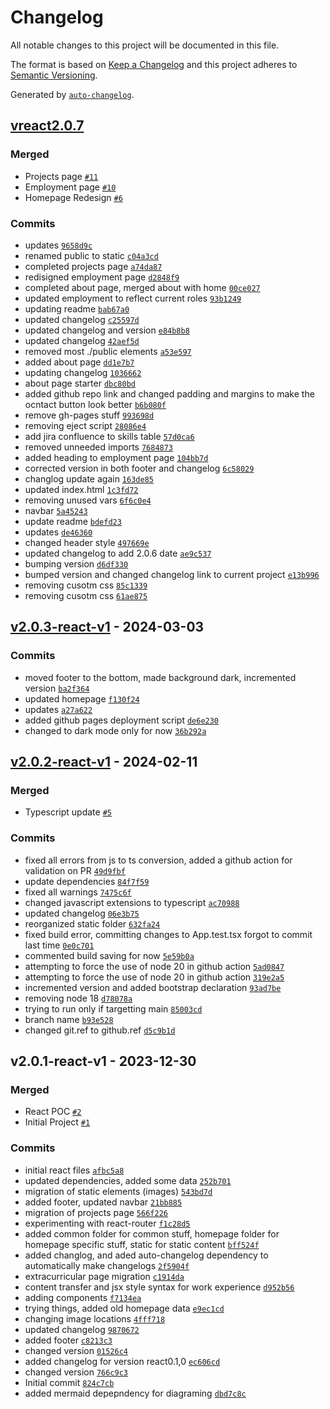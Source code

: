 # Changelog

All notable changes to this project will be documented in this file.

The format is based on [Keep a Changelog](https://keepachangelog.com/en/1.0.0/)
and this project adheres to [Semantic Versioning](https://semver.org/spec/v2.0.0.html).

Generated by [`auto-changelog`](https://github.com/CookPete/auto-changelog).

## [vreact2.0.7](https://github.com/jayasimha3/PersonalWebsiteV2/compare/v2.0.3-react-v1...vreact2.0.7)

### Merged

- Projects page [`#11`](https://github.com/jayasimha3/PersonalWebsiteV2/pull/11)
- Employment page [`#10`](https://github.com/jayasimha3/PersonalWebsiteV2/pull/10)
- Homepage Redesign [`#6`](https://github.com/jayasimha3/PersonalWebsiteV2/pull/6)

### Commits

- updates [`9658d9c`](https://github.com/jayasimha3/PersonalWebsiteV2/commit/9658d9c89b065492d85006cd31f2a601f4ecf8f2)
- renamed public to static [`c04a3cd`](https://github.com/jayasimha3/PersonalWebsiteV2/commit/c04a3cd0e6220713cf8f6e59ae39e2e2ec7d0b93)
- completed projects page [`a74da87`](https://github.com/jayasimha3/PersonalWebsiteV2/commit/a74da87b25acd36949130b708f27a0bcfef49da8)
- redisigned employment page [`d2848f9`](https://github.com/jayasimha3/PersonalWebsiteV2/commit/d2848f9a3a6456c5a68a0eac0a12dfd8d01e7a7f)
- completed about page, merged about with home [`00ce027`](https://github.com/jayasimha3/PersonalWebsiteV2/commit/00ce027f8258a33de9be3db5ab39928d03132b05)
- updated employment to reflect current roles [`93b1249`](https://github.com/jayasimha3/PersonalWebsiteV2/commit/93b12499d8c55c844d1513842d2da9c4b35ff464)
- updating readme [`bab67a0`](https://github.com/jayasimha3/PersonalWebsiteV2/commit/bab67a0fde176e8ec6d43c4c054fa6195951f77f)
- updated changelog [`c25597d`](https://github.com/jayasimha3/PersonalWebsiteV2/commit/c25597dfacda410d812438fd988ada1e5edfec0b)
- updated changelog and version [`e84b8b8`](https://github.com/jayasimha3/PersonalWebsiteV2/commit/e84b8b885841d9c1591dab670af468cf3306cfd3)
- updated changelog [`42aef5d`](https://github.com/jayasimha3/PersonalWebsiteV2/commit/42aef5d8d638656517f9589c6d4eb7ac68142d20)
- removed most ./public elements [`a53e597`](https://github.com/jayasimha3/PersonalWebsiteV2/commit/a53e5978207f39a88233ef17497de6bb88c5a1f4)
- added about page [`dd1e7b7`](https://github.com/jayasimha3/PersonalWebsiteV2/commit/dd1e7b796e29e861bf8f97dd344cf090a6554eca)
- updating changelog [`1036662`](https://github.com/jayasimha3/PersonalWebsiteV2/commit/10366627afaf2419815edbdeee8f4adccccdb462)
- about page starter [`dbc80bd`](https://github.com/jayasimha3/PersonalWebsiteV2/commit/dbc80bd87dade39920f436524d60705a9e6820b3)
- added github repo link and changed padding and margins to make the ocntact button look better [`b6b080f`](https://github.com/jayasimha3/PersonalWebsiteV2/commit/b6b080f549c77e1aac65d8d46e144a1a916e1240)
- remove gh-pages stuff [`993698d`](https://github.com/jayasimha3/PersonalWebsiteV2/commit/993698da8395a7f2380a420382387fe194de7f08)
- removing eject script [`28086e4`](https://github.com/jayasimha3/PersonalWebsiteV2/commit/28086e4b30be335b63eee487bcdb9f19d77e75c8)
- add jira confluence to skills table [`57d0ca6`](https://github.com/jayasimha3/PersonalWebsiteV2/commit/57d0ca627a2ba97785bf87ec468f820f25cb349c)
- removed unneeded imports [`7684873`](https://github.com/jayasimha3/PersonalWebsiteV2/commit/76848739707820eba66d29967c31463cbceb2f31)
- added heading to employment page [`104bb7d`](https://github.com/jayasimha3/PersonalWebsiteV2/commit/104bb7d089d7ee9b468c07c2f717609aa9ac4cfb)
- corrected version in both footer and changelog [`6c58029`](https://github.com/jayasimha3/PersonalWebsiteV2/commit/6c5802902e8debf3ab2991828dbec3b98bc4bc9a)
- changlog update again [`163de85`](https://github.com/jayasimha3/PersonalWebsiteV2/commit/163de85abff8437a14784ef53ee6cbf286e95f67)
- updated index.html [`1c3fd72`](https://github.com/jayasimha3/PersonalWebsiteV2/commit/1c3fd72630b094baef43e2c7dd16a429420073b8)
- removing unused vars [`6f6c0e4`](https://github.com/jayasimha3/PersonalWebsiteV2/commit/6f6c0e4c603f25ead476aa177f9b73a529834a5a)
- navbar [`5a45243`](https://github.com/jayasimha3/PersonalWebsiteV2/commit/5a4524356d1eed58404423bbbc101d31c3814bfe)
- update readme [`bdefd23`](https://github.com/jayasimha3/PersonalWebsiteV2/commit/bdefd23830187c29cff227df4814944163ba4efc)
- updates [`de46360`](https://github.com/jayasimha3/PersonalWebsiteV2/commit/de463608523e6455a41bd0327234efd58f2e7fa3)
- changed header style [`497669e`](https://github.com/jayasimha3/PersonalWebsiteV2/commit/497669e5eb1eaac45884c864212923281ae530a9)
- updated changelog to add 2.0.6 date [`ae9c537`](https://github.com/jayasimha3/PersonalWebsiteV2/commit/ae9c537dd42a182251ef3cf085cdaed2ce1c103e)
- bumping version [`d6df330`](https://github.com/jayasimha3/PersonalWebsiteV2/commit/d6df33044206637aa7ca04963d53628091b7e69c)
- bumped version and changed changelog link to current project [`e13b996`](https://github.com/jayasimha3/PersonalWebsiteV2/commit/e13b996cc6d517ef920020021af14b7eb723954b)
- removing cusotm css [`85c1339`](https://github.com/jayasimha3/PersonalWebsiteV2/commit/85c13398a8ec703b5229671f88abadfed1a74843)
- removing cusotm css [`61ae875`](https://github.com/jayasimha3/PersonalWebsiteV2/commit/61ae8751fd54ab9ae9cc89b63ad0b6c64014451a)

## [v2.0.3-react-v1](https://github.com/jayasimha3/PersonalWebsiteV2/compare/v2.0.2-react-v1...v2.0.3-react-v1) - 2024-03-03

### Commits

- moved footer to the bottom, made background dark, incremented version [`ba2f364`](https://github.com/jayasimha3/PersonalWebsiteV2/commit/ba2f364c723a06f4b984eb17684b2312f0664ae5)
- updated homepage [`f130f24`](https://github.com/jayasimha3/PersonalWebsiteV2/commit/f130f244dd69fafb47f29c3cc31c22336d0dc18f)
- updates [`a27a622`](https://github.com/jayasimha3/PersonalWebsiteV2/commit/a27a622eae9df317b1aa1394132fd2675831e82c)
- added github pages deployment script [`de6e230`](https://github.com/jayasimha3/PersonalWebsiteV2/commit/de6e2300be9593b08a99c4fd08977ec412fc727e)
- changed to dark mode only for now [`36b292a`](https://github.com/jayasimha3/PersonalWebsiteV2/commit/36b292a9b4e6afe3b9d4723956ced512fa80c436)

## [v2.0.2-react-v1](https://github.com/jayasimha3/PersonalWebsiteV2/compare/v2.0.1-react-v1...v2.0.2-react-v1) - 2024-02-11

### Merged

- Typescript update [`#5`](https://github.com/jayasimha3/PersonalWebsiteV2/pull/5)

### Commits

- fixed all errors from js to ts conversion, added a github action for validation on PR [`49d9fbf`](https://github.com/jayasimha3/PersonalWebsiteV2/commit/49d9fbf3fc0a98cb049e122345567b3fcfd98631)
- update dependencies [`84f7f59`](https://github.com/jayasimha3/PersonalWebsiteV2/commit/84f7f59924a2d31aa9d11a550cd1a0a9b1293e3f)
- fixed all warnings [`7475c6f`](https://github.com/jayasimha3/PersonalWebsiteV2/commit/7475c6fd0f656c24a29e0e7da221d3e0afe89543)
- changed javascript extensions to typescript [`ac70988`](https://github.com/jayasimha3/PersonalWebsiteV2/commit/ac70988091515a691f78d72d8d0cb23ee76a50f3)
- updated changelog [`06e3b75`](https://github.com/jayasimha3/PersonalWebsiteV2/commit/06e3b759a550000b874f703ede4c232f82b9e24c)
- reorganized static folder [`632fa24`](https://github.com/jayasimha3/PersonalWebsiteV2/commit/632fa24d28236c093137d014162a167ca7eecf96)
- fixed build error, committing changes to App.test.tsx forgot to commit last time [`0e0c701`](https://github.com/jayasimha3/PersonalWebsiteV2/commit/0e0c7016af38f0900421e73a0257a168dc73a9b6)
- commented build saving for now [`5e59b0a`](https://github.com/jayasimha3/PersonalWebsiteV2/commit/5e59b0a2de73aa15a4e18d25ec0d68238918aea4)
- attempting to force the use of node 20 in github action [`5ad0847`](https://github.com/jayasimha3/PersonalWebsiteV2/commit/5ad08477b3dbebe7c77ef353ce4d007d41da17b0)
- attempting to force the use of node 20 in github action [`319e2a5`](https://github.com/jayasimha3/PersonalWebsiteV2/commit/319e2a514416988341f943b896e149fd969c35b2)
- incremented version and added bootstrap declaration [`93ad7be`](https://github.com/jayasimha3/PersonalWebsiteV2/commit/93ad7be574ceb3ab8750c337ad9b508dc348bb3a)
- removing node 18 [`d78078a`](https://github.com/jayasimha3/PersonalWebsiteV2/commit/d78078ad7a4d4d7315f7f7ccd22d863d88ac03a3)
- trying to run only if targetting main [`85003cd`](https://github.com/jayasimha3/PersonalWebsiteV2/commit/85003cd01dfeaf53fa4f7fcad826e4b26b7adf13)
- branch name [`b93e528`](https://github.com/jayasimha3/PersonalWebsiteV2/commit/b93e528d694502c18595002339fe31f14cc0cba4)
- changed git.ref to github.ref [`d5c9b1d`](https://github.com/jayasimha3/PersonalWebsiteV2/commit/d5c9b1db566d94375a5d0ec0c5b62badba09b6ed)

## v2.0.1-react-v1 - 2023-12-30

### Merged

- React POC [`#2`](https://github.com/jayasimha3/PersonalWebsiteV2/pull/2)
- Initial Project [`#1`](https://github.com/jayasimha3/PersonalWebsiteV2/pull/1)

### Commits

- initial react files [`afbc5a8`](https://github.com/jayasimha3/PersonalWebsiteV2/commit/afbc5a8254dba96adbf95797bf20bbdc2ca44ecb)
- updated dependencies, added some data [`252b701`](https://github.com/jayasimha3/PersonalWebsiteV2/commit/252b701d7e5caa67ef4cbcb4453e294e86f71677)
- migration of static elements (images) [`543bd7d`](https://github.com/jayasimha3/PersonalWebsiteV2/commit/543bd7d9758ba903bfdb3d989b51d7073bd453d7)
- added footer, updated navbar [`21bb885`](https://github.com/jayasimha3/PersonalWebsiteV2/commit/21bb88517d04463c9d7b1a2e2bd48c79575473a2)
- migration of projects page [`566f226`](https://github.com/jayasimha3/PersonalWebsiteV2/commit/566f2260917ded19616b19e73fa9585964b99e40)
- experimenting with react-router [`f1c28d5`](https://github.com/jayasimha3/PersonalWebsiteV2/commit/f1c28d596d288fdee0bc32ceb7d381132d7f9662)
- added common folder for common stuff, homepage folder for homepage specific stuff, static for static content [`bff524f`](https://github.com/jayasimha3/PersonalWebsiteV2/commit/bff524f958a18be7fb6323fb5a2f1054a6624a67)
- added changlog, and aded auto-changelog dependency to automatically make changelogs [`2f5904f`](https://github.com/jayasimha3/PersonalWebsiteV2/commit/2f5904fae0cb1885c30f2eae0a6c5d1badeff7c5)
- extracurricular page migration [`c1914da`](https://github.com/jayasimha3/PersonalWebsiteV2/commit/c1914da7f99d3051d9b3ba821040ee7d92d71f58)
- content transfer and jsx style syntax for work experience [`d952b56`](https://github.com/jayasimha3/PersonalWebsiteV2/commit/d952b5663f84df73586cfa4bd699d2f1df3afed8)
- adding components [`f7134ea`](https://github.com/jayasimha3/PersonalWebsiteV2/commit/f7134ea3fa202976e80979b37b18824ed6cc6b50)
- trying things, added old homepage data [`e9ec1cd`](https://github.com/jayasimha3/PersonalWebsiteV2/commit/e9ec1cd2c3ea91a8969d91ca6c95e0c0aff9b93b)
- changing image locations [`4fff718`](https://github.com/jayasimha3/PersonalWebsiteV2/commit/4fff71896ed87e4b5d46fc3a213fc97e2f4784c3)
- updated changelog [`9870672`](https://github.com/jayasimha3/PersonalWebsiteV2/commit/98706724c2b23cd09a7290960a6adefc47274946)
- added footer [`c8213c3`](https://github.com/jayasimha3/PersonalWebsiteV2/commit/c8213c37ad2688459df0f6bc8c697ada0f3726c7)
- changed version [`01526c4`](https://github.com/jayasimha3/PersonalWebsiteV2/commit/01526c45e25565b6789908d7911b643b80a84a62)
- added changelog for version react0.1,0 [`ec606cd`](https://github.com/jayasimha3/PersonalWebsiteV2/commit/ec606cd4e2259b8081fbda3036c032415af7d557)
- changed version [`766c9c3`](https://github.com/jayasimha3/PersonalWebsiteV2/commit/766c9c3000bc2aceb74bc91d9e706bcd80443691)
- Initial commit [`824c7cb`](https://github.com/jayasimha3/PersonalWebsiteV2/commit/824c7cbdab06d7ab250444a992021ced255c9d7f)
- added mermaid depepndency for diagraming [`dbd7c8c`](https://github.com/jayasimha3/PersonalWebsiteV2/commit/dbd7c8ca76ebfe3111c3726bfee7aa91f410879a)
